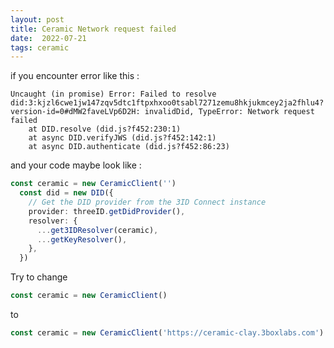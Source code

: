 ```yaml
---
layout: post
title: Ceramic Network request failed
date:  2022-07-21
tags: ceramic
---
```

if you encounter error like this :
``` 
Uncaught (in promise) Error: Failed to resolve did:3:kjzl6cwe1jw147zqv5dtc1ftpxhxoo0tsabl7271zemu8hkjukmcey2ja2fhlu4?version-id=0#dMW2faveLVp6D2H: invalidDid, TypeError: Network request failed
    at DID.resolve (did.js?f452:230:1)
    at async DID.verifyJWS (did.js?f452:142:1)
    at async DID.authenticate (did.js?f452:86:23)
```
and your code maybe look like :
``` typescript
const ceramic = new CeramicClient('')
  const did = new DID({
    // Get the DID provider from the 3ID Connect instance
    provider: threeID.getDidProvider(),
    resolver: {
      ...get3IDResolver(ceramic),
      ...getKeyResolver(),
    },
  })
```

Try to change 
``` typescript
const ceramic = new CeramicClient()
```
to 
``` typescript
const ceramic = new CeramicClient('https://ceramic-clay.3boxlabs.com')
```
